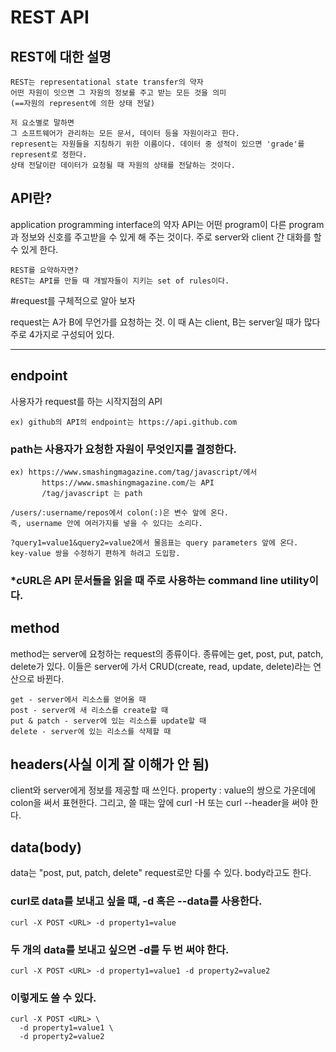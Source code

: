 REST API
=========

## REST에 대한 설명
```
REST는 representational state transfer의 약자
어떤 자원이 잇으면 그 자원의 정보를 주고 받는 모든 것을 의미
(==자원의 represent에 의한 상태 전달)

저 요소별로 말하면
그 소프트웨어가 관리하는 모든 문서, 데이터 등을 자원이라고 한다.
represent는 자원들을 지칭하기 위한 이름이다. 데이터 중 성적이 있으면 'grade'를 represent로 정한다. 
상태 전달이란 데이터가 요청될 때 자원의 상태를 전달하는 것이다.
```
## API란?
application programming interface의 약자
API는 어떤 program이 다른 program과 정보와 신호를 주고받을 수 있게 해 주는 것이다.
주로 server와 client 간 대화를 할 수 있게 한다.

```
REST를 요약하자면?
REST는 API를 만들 때 개발자들이 지키는 set of rules이다.
```

#request를 구체적으로 알아 보자

request는 A가 B에 무언가를 요청하는 것. 이 때 A는 client, B는 server일 때가 많다
주로 4가지로 구성되어 있다.

------------------------
## endpoint
  사용자가 request를 하는 시작지점의 API
   ```
   ex) github의 API의 endpoint는 https://api.github.com
   ```
### path는 사용자가 요청한 자원이 무엇인지를 결정한다.
 
```  
ex) https://www.smashingmagazine.com/tag/javascript/에서
       https://www.smashingmagazine.com/는 API
       /tag/javascript 는 path
```

```      
/users/:username/repos에서 colon(:)은 변수 앞에 온다.
즉, username 안에 여러가지를 넣을 수 있다는 소리다.
```      
```      
?query1=value1&query2=value2에서 물음표는 query parameters 앞에 온다.
key-value 쌍을 수정하기 편하게 하려고 도입함.
```

### *cURL은 API 문서들을 읽을 때 주로 사용하는 command line utility이다.


## method
method는 server에 요청하는 request의 종류이다.
종류에는 get, post, put, patch, delete가 있다.
이들은 server에 가서 CRUD(create, read, update, delete)라는 연산으로 바뀐다.

```
get - server에서 리소스를 얻어올 때
post - server에 새 리소스를 create할 때
put & patch - server에 있는 리소스를 update할 때
delete - server에 있는 리소스를 삭제할 때
```



## headers(사실 이게 잘 이해가 안 됨)
  client와 server에게 정보를 제공할 때 쓰인다.
  property : value의 쌍으로 가운데에 colon을 써서 표현한다.
  그리고, 쓸 때는 앞에 curl -H 또는 curl --header을 써야 한다.
  


## data(body)
  data는 "post, put, patch, delete" request로만 다룰 수 있다. 
  body라고도 한다.

### curl로 data를 보내고 싶을 떄, -d 혹은 --data를 사용한다.
```
curl -X POST <URL> -d property1=value
```
### 두 개의 data를 보내고 싶으면 -d를 두 번 써야 한다.
```
curl -X POST <URL> -d property1=value1 -d property2=value2
```
### 이렇게도 쓸 수 있다.
```
curl -X POST <URL> \
  -d property1=value1 \
  -d property2=value2
```









